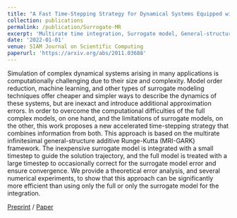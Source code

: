 ```yaml
---
title: "A Fast Time-Stepping Strategy for Dynamical Systems Equipped with a Surrogate Model"
collection: publications
permalink: /publication/Surrogate-MR
excerpt: 'Multirate time integration, Surrogate model, General-structure additive Runge-Kutta methods, Reduced-order modeling, Machine learning'
date: '2022-01-01'
venue: SIAM Journal on Scientific Computing
paperurl: 'https://arxiv.org/abs/2011.03688'
---
```

Simulation of complex dynamical systems arising in many applications is computationally challenging due to their size and complexity. Model order reduction, machine learning, and other types of surrogate modeling techniques offer cheaper and simpler ways to describe the dynamics of these systems, but are inexact and introduce additional approximation errors. In order to overcome the computational difficulties of the full complex models, on one hand, and the limitations of surrogate models, on the other, this work proposes a new accelerated time-stepping strategy that combines information from both. This approach is based on the multirate infinitesimal general-structure additive Runge-Kutta (MRI-GARK) framework. The inexpensive surrogate model is integrated with a small timestep to guide the solution trajectory, and the full model is treated with a large timestep to occasionally correct for the surrogate model error and ensure convergence. We provide a theoretical error analysis, and several numerical experiments, to show that this approach can be significantly more efficient than using only the full or only the surrogate model for the integration.

[Preprint](https://arxiv.org/abs/2011.03688) / [Paper](https://epubs.siam.org/doi/abs/10.1137/20M1386281)
